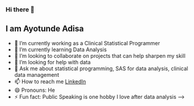 ### Hi there 👋


## I am Ayotunde Adisa


 - 🔭 I’m currently working as a Clinical Statistical Programmer
 - 🌱 I’m currently learning Data Analysis
 - 👯 I’m looking to collaborate on projects that can help sharpen my skill
 - 🤔 I’m looking for help with data 
 - 💬 Ask me about statistical programming, SAS for data analysis, clinical data management
 - 📫 How to reach me [LinkedIn](www.linkedin.com/in/ayotunde-adisa-45495418a)
 - 😄 Pronouns: He
 - ⚡ Fun fact: Public Speaking is one hobby I love after data analysis
-->
